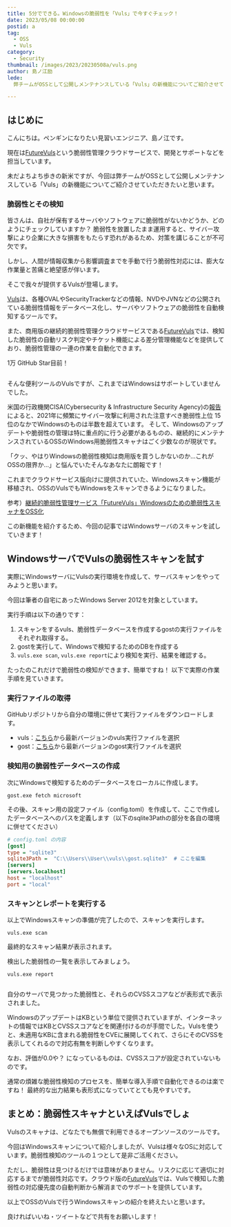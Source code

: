 ```yaml
---
title: 5分でできる。Windowsの脆弱性を「Vuls」で今すぐチェック！
date: 2023/05/08 00:00:00
postid: a
tag:
  - OSS
  - Vuls
category:
  - Security
thumbnail: /images/2023/20230508a/vuls.png
author: 島ノ江励
lede: 
  弊チームがOSSとして公開しメンテナンスしている「Vuls」の新機能についてご紹介させていただきたいと思います。皆さんは、自社が保有するサーバやソフトウェアに脆弱性がないかどうか、どのようにチェックしていますか？

---
```


## はじめに

こんにちは。ペンギンになりたい見習いエンジニア、島ノ江です。

現在は[FutureVuls](https://vuls.biz/)という脆弱性管理クラウドサービスで、開発とサポートなどを担当しています。

未だよちよち歩きの新米ですが、今回は弊チームがOSSとして公開しメンテナンスしている「Vuls」の新機能についてご紹介させていただきたいと思います。

### 脆弱性とその検知

皆さんは、自社が保有するサーバやソフトウェアに脆弱性がないかどうか、どのようにチェックしていますか？ 脆弱性を放置したまま運用すると、サイバー攻撃により企業に大きな損害をもたらす恐れがあるため、対策を講じることが不可欠です。

しかし、人間が情報収集から影響調査までを手動で行う脆弱性対応には、膨大な作業量と苦痛と絶望感が伴います。

そこで我々が提供するVulsが登場します。

[Vuls](https://github.com/future-architect/vuls)は、各種OVALやSecurityTrackerなどの情報、NVDやJVNなどの公開されている脆弱性情報をデータベース化し、サーバやソフトウェアの脆弱性を自動検知するツールです。

また、商用版の継続的脆弱性管理クラウドサービスである[FutureVuls](https://vuls.biz/)では、検知した脆弱性の自動リスク判定やチケット機能による差分管理機能などを提供しており、脆弱性管理の一連の作業を自動化できます。

1万 GitHub Star目前！

<img src="/images/2023/20230508a/vuls.png" alt="" loading="lazy">

そんな便利ツールのVulsですが、これまではWindowsはサポートしていませんでした。

米国の行政機関CISA(Cybersecurity & Infrastructure Security Agency)の[報告](https://www.cisa.gov/news-events/cybersecurity-advisories/aa22-117a)によると、2021年に頻繁にサイバー攻撃に利用された注意すべき脆弱性上位 15位のなかでWindowsのものは半数を超えています。 そして、Windowsのアップデートや脆弱性の管理は特に重点的に行う必要があるものの、継続的にメンテナンスされているOSSのWindows用脆弱性スキャナはごく少数なのが現状です。

「クッ、やはりWindowsの脆弱性検知は商用版を買うしかないのか...これがOSSの限界か...」と悩んでいたそんなあなたに朗報です！

これまでクラウドサービス版向けに提供されていた、Windowsスキャン機能が移植され、OSSのVulsでもWindowsをスキャンできるようになりました。

参考）[継続的脆弱性管理サービス「FutureVuls」Windowsのための脆弱性スキャナをOSS化](https://prtimes.jp/main/html/rd/p/000000623.000004374.html)

この新機能を紹介するため、今回の記事ではWindowsサーバのスキャンを試していきます！

## WindowsサーバでVulsの脆弱性スキャンを試す

実際にWindowsサーバにVulsの実行環境を作成して、サーバスキャンをやってみようと思います。

今回は筆者の自宅にあったWindows Server 2012を対象としています。

実行手順は以下の通りです：

1. スキャンをするvuls、脆弱性データベースを作成するgostの実行ファイルをそれぞれ取得する。
2. gostを実行して、Windowsで検知するためのDBを作成する
3. `vuls.exe scan`, `vuls.exe report`により検知を実行、結果を確認する。

たったのこれだけで脆弱性の検知ができます、簡単ですね！
以下で実際の作業手順を見ていきます。

### 実行ファイルの取得

GitHubリポジトリから自分の環境に併せて実行ファイルをダウンロードします。

* vuls：[こちら](https://github.com/future-architect/vuls/releases)から最新バージョンのvuls実行ファイルを選択
* gost：[こちら](https://github.com/vulsio/gost/releases)から最新バージョンのgost実行ファイルを選択

### 検知用の脆弱性データベースの作成

次にWindowsで検知するためのデータベースをローカルに作成します。

```Shell
gost.exe fetch microsoft
```

その後、スキャン用の設定ファイル（config.toml）を作成して、ここで作成したデータベースへのパスを定義します（以下のsqlite3Pathの部分を各自の環境に併せてください）

```ini
# config.toml の内容
[gost]
type = "sqlite3"
sqlite3Path =  "C:\\Users\\User\\vuls\\gost.sqlite3"  # ここを編集
[servers]
[servers.localhost]
host = "localhost"
port = "local"
```

### スキャンとレポートを実行する

以上でWindowsスキャンの準備が完了したので、スキャンを実行します。

```Shell
vuls.exe scan
```

最終的なスキャン結果が表示されます。

検出した脆弱性の一覧を表示してみましょう。

```Shell
vuls.exe report
```

<img src="/images/2023/20230508a/vuls_report.png" alt="" loading="lazy">

自分のサーバで見つかった脆弱性と、それらのCVSSスコアなどが表形式で表示されました。

WindowsのアップデートはKBという単位で提供されていますが、インターネットの情報ではKBとCVSSスコアなどを関連付けるのが手間でした。Vulsを使うと、未適用なKBに含まれる脆弱性をCVEに展開してくれて、さらにそのCVSSを表示してくれるので対応有無を判断しやすくなります。

なお、評価が0.0や？ になっているものは、CVSSスコアが設定されていないものです。

通常の煩雑な脆弱性検知のプロセスを、簡単な導入手順で自動化できるのは楽ですね！ 最終的な出力結果も表形式になっていてとても見やすいです。

## まとめ：脆弱性スキャナといえばVulsでしょ

Vulsのスキャナは、どなたでも無償で利用できるオープンソースのツールです。

今回はWindowsスキャンについて紹介しましたが、Vulsは様々なOSに対応しています。脆弱性検知のツールの１つとして是非ご活用ください。

ただし、脆弱性は見つけるだけでは意味がありません。リスクに応じて適切に対応するまでが脆弱性対応です。クラウド版の[FutureVuls](https://vuls.biz/)では、Vulsで検知した脆弱性の対応優先度の自動判断から解消までのサポートを提供しています。

以上でOSSのVulsで行うWindowsスキャンの紹介を終えたいと思います。

良ければいいね・ツイートなどで共有をお願いします！
